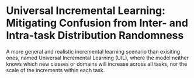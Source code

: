 # Universal Incremental Learning: Mitigating Confusion from Inter- and Intra-task Distribution Randomness
A more general and realistic incremental learning scenario than exisiting ones, named Universal Incremental Learning (UIL), where the model neither knows which new classes or domains will increase across all tasks, nor the scale of the increments within each task.
